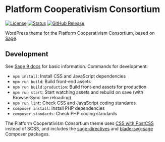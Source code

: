 # Platform Cooperativism Consortium

[![License](https://badgen.net/badge/license/BSD-3-Clause/blue)](https://github.com/platform-coop-toolkit/pcc/blob/master/LICENSE.md) [![Status](https://badgen.net/github/status/platform-coop-toolkit/pcc)](https://circleci.com/gh/platform-coop-toolkit/pcc/tree/master) [![GitHub Release](https://badgen.net/github/release/platform-coop-toolkit/pcc)](https://github.com/platform-coop-toolkit/pcc/releases/latest)

WordPress theme for the Platform Cooperativism Consortium, based on [Sage](https://roots.io/sage/).

## Development

See [Sage 9 docs](https://roots.io/sage/docs/) for basic information. Commands for development:

- `npm install`: Install CSS and JavaScript dependencies
- `npm run build`: Build front-end assets
- `npm run build:production`: Build front-end assets for production
- `npm run start`: Start watching assets and rebuild on save (with BrowserSync live reloading)
- `npm run lint`: Check CSS and JavaScript coding standards
- `composer install`: Install PHP dependencies
- `composer standards`: Check PHP coding standards

The Platform Cooperativism Consortium theme uses [CSS with PostCSS](https://postcss.org/) instead of SCSS, and includes the [sage-directives](https://github.com/Log1x/sage-directives) and [blade-svg-sage](https://github.com/Log1x/blade-svg-sage) Composer packages.
